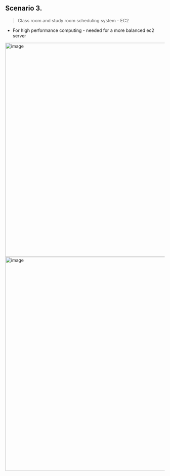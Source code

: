 ## Scenario 3.

> Class room and study room scheduling system - EC2
- For high performance computing - needed for a more balanced ec2 server
<img width="677" alt="image" src="https://github.com/Brindha-m/AWS_Games/assets/72887609/d5f7d117-2abc-49d6-bdb9-4d6dfe9a9e89">

 <img width="677" alt="image" src="https://github.com/Brindha-m/AWS_Games/assets/72887609/cc0f7ba3-9e6b-40e2-8368-dd72daa59cd8">


